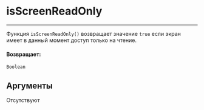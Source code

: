 # isScreenReadOnly

---

Функция `isScreenReadOnly()` возвращает значение `true` если экран имеет в данный момент доступ только на чтение.

#### Возвращает:

`Boolean`

## Аргументы

Отсутствуют

